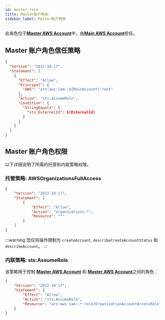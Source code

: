 ```yaml
---
id: master_role
title: Master账户角色
sidebar_label: Master账户角色
---
```


此角色位于[**Master AWS Account**](introduction)中，由[**Main AWS Account**](introduction)担任。

## Master 账户角色信任策略

```json
{
  "Version": "2012-10-17",
  "Statement": [
    {
      "Effect": "Allow",
      "Principal": {
        "AWS": "arn:aws:iam::${MainAccount}:root"
      },
      "Action": "sts:AssumeRole",
      "Condition": {
        "StringEquals": {
          "sts:ExternalId": ${ExternalId}
        }
      }
    }
  ]
}
```

## Master 账户角色权限

以下详细说明了所需的托管和内联策略权限。

### 托管策略: AWSOrganizationsFullAccess

```json
{
    "Version": "2012-10-17",
    "Statement": [
        {
            "Effect": "Allow",
            "Action": "organizations:*",
            "Resource": "*"
        }
    ]
}
```

:::warning
您应将操作限制为 `createAccount`, `describeCreateAccountStatus` 和 `describeAccount`。
:::

### 内联策略: sts:AssumeRole

该策略用于控制 [**Master AWS Account**](introduction) 和 [**Master AWS Account**](introduction)之间的角色：

```json
{
    "Version": "2012-10-17",
    "Statement": {
        "Effect": "Allow",
        "Action": "sts:AssumeRole",
        "Resource": "arn:aws:iam::*:role/OrganizationAccountAccessRole"
    }
}
```
